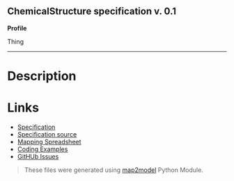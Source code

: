 ## ChemicalStructure specification v. 0.1 

**Profile** 

Thing

**** 

# Description 
 
# Links 
- [Specification](http://bioschemas.org/bsc_specs/ChemicalStructure/specification/)
- [Specification source](specification.html)
- [Mapping Spreadsheet](https://docs.google.com/spreadsheets/d/1kgAbxi2iMUKs_tOtDfBt1CQcMYFfBVeuu56Az1ZkJmE/edit?usp=drivesdk)
- [Coding Examples](https://github.com/BioSchemas/specifications/tree/master/ChemicalStructure/examples)
- [GitHUb Issues](https://github.com/BioSchemas/bioschemas/labels/type%3A%20ChemicalStructure)
> These files were generated using [map2model](https://github.com/BioSchemas/map2model) Python Module.